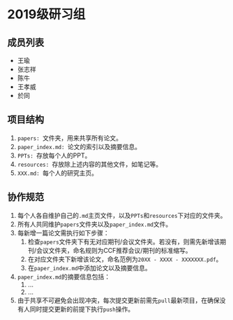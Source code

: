 # 2019级研习组

## 成员列表

+ 王瑜
+ 张志祥
+ 陈牛
+ 王孝威
+ 於同

## 项目结构

1. `papers: `文件夹，用来共享所有论文。
2. `paper_index.md: `论文的索引以及摘要信息。
3. `PPTs: `存放每个人的PPT。
4. `resources: `存放除上述内容的其他文件，如笔记等。
5. `XXX.md: `每个人的研究主页。

## 协作规范

1. 每个人各自维护自己的`.md`主页文件，以及`PPTs`和`resources`下对应的文件夹。
2. 所有人共同维护`papers`文件夹以及`paper_index.md`文件。
3. 每新增一篇论文需执行如下步骤：
   1. 检查`papers`文件夹下有无对应期刊/会议文件夹。若没有，则需先新增该期刊/会议文件夹，命名规则为CCF推荐会议/期刊的标准缩写。
   2. 在对应文件夹下新增该论文，命名范例为`20XX - XXXX - XXXXXXX.pdf`。
   3. 在`paper_index.md`中添加论文以及摘要信息。
4. `paper_index.md`的摘要信息包括：
   1. ...
   2. ...
5. 由于共享不可避免会出现冲突，每次提交更新前需先`pull`最新项目，在确保没有人同时提交更新的前提下执行`push`操作。




